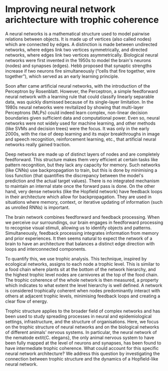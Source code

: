 # Improving neural network arichtecture with trophic coherence
A neural networks is a mathematical structure used to model pairwise relations between objects. It is made up of vertices (also called nodes) which are connected by edges. A distinction is made between undirected networks, where edges link two vertices symmetrically, and directed networks, where edges link two vertices asymmetrically. Biological neural networks were first invented in the 1950s to model the brain's neurons (nodes) and synapses (edges). Hebb proposed that synaptic strengths increase if two neurons fire simultaneously (“cells that fire together, wire together”), which served as an early learning principle.

Soon after came artificial neural networks, with the introduction of the Perceptron by Rosenblatt. However, the Perceptron, a simple feedforward neural network with a learning rule that could classify linearly separable data, was quickly dismissed because of its single-layer limitation. In the 1980s neural networks were revitalized by showing that multi-layer Perceptrons (MLPs) could indeed learn complex, non-linear decision boundaries given sufficient data and computational power. Even so, neural networks were not widely used for machine learning, and other methods (like SVMs and decision trees) were the focus. It was only in the early 2000s, with the rise of deep learning and its major breakthroughs in image and speech recognition, reinforcement learning, etc., that artificial neural networks really gained traction.

Deep networks are made up of distinct layers of nodes and are completely feedforward. This structure makes them very efficient at certain tasks like pattern recognition, but they lack any capacity for memory. Such networks (like CNNs) use backpropagation to train, but this is done by minimising a loss function (that quantifies the discrepancy between the model's prediction and the actual target values). There is no integrated mechanism to maintain an internal state once the forward pass is done. On the other hand, very dense networks (like the Hopfield network) have feedback loops in their architecture which allow for backpropagation. They are used in situations where memory, context, or iterative updating of information (such as unrolled RNNs) is important.

The brain network combines feedforward and feedback processing. When we perceive our surroundings, our brain engages in feedforward processing to recognise visual stimuli, allowing us to identify objects and patterns. Simultaneously, feedback processing integrates information from memory and prior experiences. It then seems natural to expect the network of a brain to have an architecture that balances a distinct edge direction with loops and interconnected components.

To quantify this, we use trophic analysis. This technique, inspired by ecological networks, assigns to each node a trophic level. This is similar to a food chain where plants sit at the bottom of the network hierarchy, and the highest trophic level nodes are carnivores at the top of the food chain. The trophic coherence of the whole network is then measured, a property which indicates to what extent the level hierarchy is well defined.
A network is considered trophically coherent when nodes predominantly interact with others at adjacent trophic levels, minimising feedback loops and creating a clear flow of energy.

Trophic structure applies to the broader field of complex networks and has been used to study spreading processes in neural and epidemiological settings, infrastructure, and the structure of organisations. Here, we focus on the trophic structure of neural networks and on the biological networks of different animals' nervous systems. In particular, the neural network of the nematode 	extit{C. elegans}, the only animal nervous system to have been fully mapped at the level of neurons and synapses, has been found to have intermediate trophic coherence. What could account for this specific neural network architecture? We address this question by investigating the connection between trophic structure and the dynamics of a Hopfield-like neural network.
 
